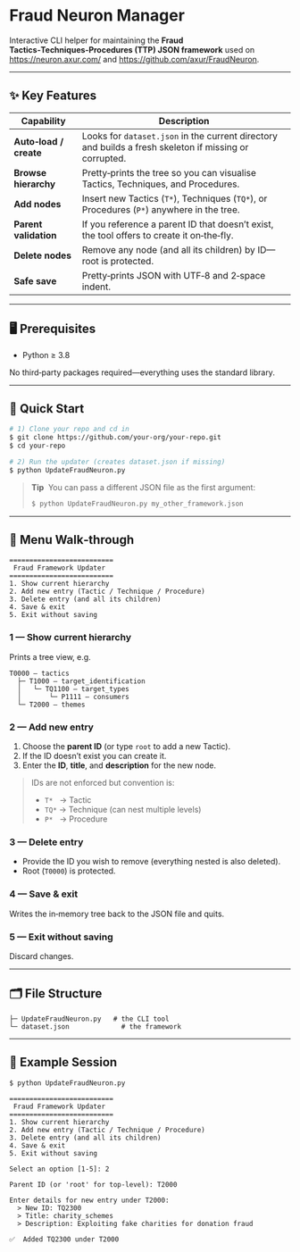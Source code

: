 # Fraud Neuron Manager

Interactive CLI helper for maintaining the **Fraud Tactics‑Techniques‑Procedures (TTP) JSON framework** used on https://neuron.axur.com/ and https://github.com/axur/FraudNeuron.

---

## ✨ Key Features

| Capability | Description |
|------------|-------------|
| **Auto‑load / create** | Looks for `dataset.json` in the current directory and builds a fresh skeleton if missing or corrupted. |
| **Browse hierarchy** | Pretty‑prints the tree so you can visualise Tactics, Techniques, and Procedures. |
| **Add nodes** | Insert new Tactics (`T*`), Techniques (`TQ*`), or Procedures (`P*`) anywhere in the tree. |
| **Parent validation** | If you reference a parent ID that doesn’t exist, the tool offers to create it on‑the‑fly. |
| **Delete nodes** | Remove any node (and all its children) by ID—root is protected. |
| **Safe save** | Pretty‑prints JSON with UTF‑8 and 2‑space indent. |

---

## 🖥️ Prerequisites

* Python ≥ 3.8

No third‑party packages required—everything uses the standard library.

---

## 🚀 Quick Start

```bash
# 1) Clone your repo and cd in
$ git clone https://github.com/your‑org/your‑repo.git
$ cd your‑repo

# 2) Run the updater (creates dataset.json if missing)
$ python UpdateFraudNeuron.py
```

> **Tip**  You can pass a different JSON file as the first argument:
>
> ```bash
> $ python UpdateFraudNeuron.py my_other_framework.json
> ```

---

## 🧭 Menu Walk‑through

```
==========================
 Fraud Framework Updater
==========================
1. Show current hierarchy
2. Add new entry (Tactic / Technique / Procedure)
3. Delete entry (and all its children)
4. Save & exit
5. Exit without saving
```

### 1 — Show current hierarchy

Prints a tree view, e.g.

```
T0000 — tactics
  ├─ T1000 — target_identification
  │   └─ TQ1100 — target_types
  │       └─ P1111 — consumers
  └─ T2000 — themes
```

### 2 — Add new entry

1. Choose the **parent ID** (or type `root` to add a new Tactic).
2. If the ID doesn’t exist you can create it.
3. Enter the **ID**, **title**, and **description** for the new node.

> IDs are not enforced but convention is:
>
> * `T*`   → Tactic
> * `TQ*` → Technique (can nest multiple levels)
> * `P*`   → Procedure

### 3 — Delete entry

* Provide the ID you wish to remove (everything nested is also deleted).
* Root (`T0000`) is protected.

### 4 — Save & exit

Writes the in‑memory tree back to the JSON file and quits.

### 5 — Exit without saving

Discard changes.

---

## 🗂 File Structure

```
├─ UpdateFraudNeuron.py   # the CLI tool
└─ dataset.json             # the framework 
```

---

## 🔄 Example Session

```text
$ python UpdateFraudNeuron.py

==========================
 Fraud Framework Updater
==========================
1. Show current hierarchy
2. Add new entry (Tactic / Technique / Procedure)
3. Delete entry (and all its children)
4. Save & exit
5. Exit without saving

Select an option [1‑5]: 2

Parent ID (or 'root' for top‑level): T2000

Enter details for new entry under T2000:
  > New ID: TQ2300
  > Title: charity_schemes
  > Description: Exploiting fake charities for donation fraud

✅  Added TQ2300 under T2000
```
